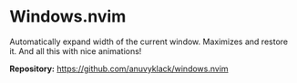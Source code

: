 # Windows.nvim

Automatically expand width of the current window. Maximizes and restore it. And all this with nice animations!

**Repository:** <https://github.com/anuvyklack/windows.nvim>

<!-- vim: set ft=markdown: -->